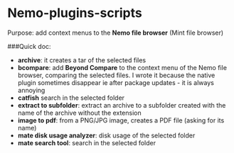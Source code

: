 # Nemo-plugins-scripts

Purpose:
add context menus to the **Nemo file browser** (Mint file browser)


###Quick doc:

- **archive**: it creates a tar of the selected files 
- **bcompare**: add **Beyond Compare** to the context menu of the Nemo file browser, comparing the selected files. I wrote it because the native plugin sometimes disappear ie after package updates - it is always annoying
- **catfish** search in the selected folder
- **extract to subfolder**: extract an archive to a subfolder created with the name of the archive without the extension
- **image to pdf**: from a PNG/JPG image, creates a PDF file (asking for its name)
- **mate disk usage analyzer**: disk usage of the selected folder
- **mate search tool**: search in the selected folder
